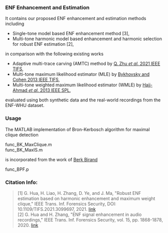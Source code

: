 ### ENF Enhancement and Estimation

It contains our proposed ENF enhancement and estimation methods including
- Single-tone model based ENF enhancement method [3],
- Multi-tone harmonic model based enhancement and harmonic selection for robust ENF estimation [2],<br>

in comparison with the following existing works 

- Adaptive multi-trace carving (AMTC) method by [Q. Zhu <em>et al.</em> 2021 IEEE TIFS](https://ieeexplore.ieee.org/document/9220114),
- Multi-tone maximum likelihood estimator (MLE) by [Bykhovsky and Cohen 2013 IEEE TIFS](https://ieeexplore.ieee.org/document/6482617),
- Multi-tone weighted maximum likelihood estimator (WMLE) by [Hajj-Ahmad <em>et al.</em> 2013 IEEE SPL](https://ieeexplore.ieee.org/document/6557080),<br>

evaluated using both synthetic data and the real-world recordings from the ENF-WHU dataset.

### Usage

The MATLAB implementation of Bron-Kerbosch algorithm for maximal clique detection
>
func_BK_MaxClique.m<br>
func_BK_MaxIS.m
>
is incorporated from the work of [Berk Birand](https://kr.mathworks.com/matlabcentral/fileexchange/24591-bron-kerbosch-maximal-independent-set-and-maximal-clique-algorithms)<br>

>
func_BPF.p
>


### Citation Info:
 > \[1] G. Hua, H. Liao, H. Zhang, D. Ye, and J. Ma, "Robust ENF estimation based on harmonic enhancement and maximum weight clique," IEEE Trans. Inf. Forensics Security, DOI: 10.1109/TIFS.2021.3099697, 2021. [link](https://ieeexplore.ieee.org/document/9494518)<br>
 > \[2] G. Hua and H. Zhang, "ENF signal enhancement in audio recordings," IEEE Trans. Inf. Forensics Security, vol. 15, pp. 1868-1878, 2020. [link](https://ieeexplore.ieee.org/document/8894138)
